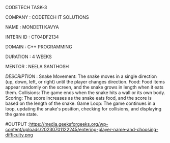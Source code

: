 CODETECH TASK-3

COMPANY : CODETECH IT SOLUTIONS

NAME : MONDETI KAVYA

INTERN ID : CT04DF2134

DOMAIN : C++ PROGRAMMING

DURATION : 4 WEEKS

MENTOR : NEELA SANTHOSH

*DESCRIPTION* : Snake Movement:
The snake moves in a single direction (up, down, left, or right) until the player changes direction. 
Food:
Food items appear randomly on the screen, and the snake grows in length when it eats them. 
Collisions:
The game ends when the snake hits a wall or its own body. 
Scoring:
The score increases as the snake eats food, and the score is based on the length of the snake. 
Game Loop:
The game continues in a loop, updating the snake's position, checking for collisions, and displaying the game state. 

#OUTPUT :https://media.geeksforgeeks.org/wp-content/uploads/20230701122245/entering-player-name-and-choosing-difficulty.png
